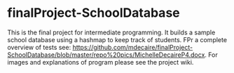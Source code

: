 # finalProject-SchoolDatabase
This is the final project for intermediate programming. It builds a sample school database using a hashmap to keep track of students. FPr a complete overview of tests see: https://github.com/mdecaire/finalProject-SchoolDatabase/blob/master/repo%20pics/MichelleDecaireP4.docx. For images and explanations of program please see the project wiki.

